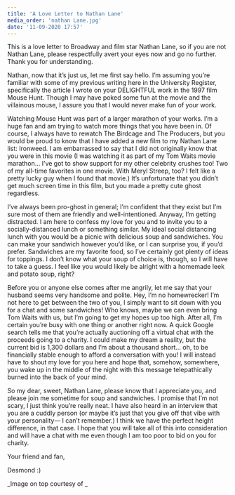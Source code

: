 ```yaml
---
title: 'A Love Letter to Nathan Lane'
media_order: 'nathan Lane.jpg'
date: '11-09-2020 17:57'
---
```


This is a love letter to Broadway and film star Nathan Lane, so if you are not Nathan Lane, please respectfully avert your eyes now and go no further. Thank you for understanding.

Nathan, now that it’s just us, let me first say hello. I’m assuming you’re familiar with some of my previous writing here in the University Register, specifically the article I wrote on your DELIGHTFUL work in the 1997 film Mouse Hunt. Though I may have poked some fun at the movie and the villainous mouse, I assure you that I would never make fun of your work.

Watching Mouse Hunt was part of a larger marathon of your works. I’m a huge fan and am trying to watch more things that you have been in. Of course, I always have to rewatch The Birdcage and The Producers, but you would be proud to know that I have added a new film to my Nathan Lane list: Ironweed. I am embarrassed to say that I did not originally know that you were in this movie (I was watching it as part of my Tom Waits movie marathon… I’ve got to show support for my other celebrity crushes too! Two of my all-time favorites in one movie. With Meryl Streep, too? I felt like a pretty lucky guy when I found that movie.) It’s unfortunate that you didn’t get much screen time in this film, but you made a pretty cute ghost regardless.

I’ve always been pro-ghost in general; I’m confident that they exist but I’m sure most of them are friendly and well-intentioned. Anyway, I’m getting distracted. I am here to confess my love for you and to invite you to a socially-distanced lunch or something similar. My ideal social distancing lunch with you would be a picnic with delicious soup and sandwiches. You can make your sandwich however you’d like, or I can surprise you, if you’d prefer. Sandwiches are my favorite food, so I’ve certainly got plenty of ideas for toppings. I don’t know what your soup of choice is, though, so I will have to take a guess. I feel like you would likely be alright with a homemade leek and potato soup, right?

Before you or anyone else comes after me angrily, let me say that your husband seems very handsome and polite. Hey, I’m no homewrecker! I’m not here to get between the two of you, I simply want to sit down with you for a chat and some sandwiches! Who knows, maybe we can even bring Tom Waits with us, but I’m going to get my hopes up too high. After all, I’m certain you’re busy with one thing or another right now. A quick Google search tells me that you’re actually auctioning off a virtual chat with the proceeds going to a charity. I could make my dream a reality, but the current bid is 1,300 dollars and I’m about a thousand short… oh, to be financially stable enough to afford a conversation with you! I will instead have to shout my love for you here and hope that, somehow, somewhere, you wake up in the middle of the night with this message telepathically burned into the back of your mind.

So my dear, sweet, Nathan Lane, please know that I appreciate you, and please join me sometime for soup and sandwiches. I promise that I’m not scary, I just think you’re really neat. I have also heard in an interview that you are a cuddly person (or maybe it’s just that you give off that vibe with your personality— I can’t remember.) I think we have the perfect height difference, in that case. I hope that you will take all of this into consideration and will have a chat with me even though I am too poor to bid on you for charity.

Your friend and fan,

Desmond :)

_Image on top courtesy of _